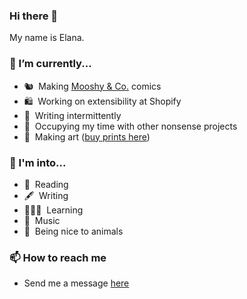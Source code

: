 ### Hi there 👋

My name is Elana.

### 🔭 I’m currently...
- 🐿️ &nbsp;Making [Mooshy & Co.](https://mooshyandco.com) comics
- 🛍 &nbsp;Working on extensibility at Shopify
- 📝 &nbsp;Writing intermittently
- 🚂 &nbsp;Occupying my time with other nonsense projects
- 🎨 &nbsp;Making art ([buy prints here](https://veryuniqueart.com/collections/elanas-art))

### 🤩 I'm into... 
- 📖 &nbsp;Reading
- 🖋️ &nbsp;Writing
- 👩🏻‍🎓 &nbsp;Learning
- 🎸 &nbsp;Music
- 🐷 &nbsp;Being nice to animals

### 📫 How to reach me
  - Send me a message [here](https://www.elanakopelevich.com/connect)
